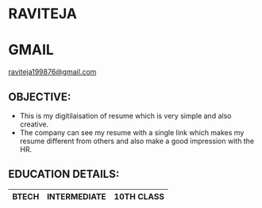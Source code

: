 # RAVITEJA
# GMAIL
raviteja199876@gmail.com
## OBJECTIVE:
* This is my digitilaisation of resume which is very simple and also creative.
* The company can see my resume with a single link which makes my resume different from others and also make a good impression with the HR.
## EDUCATION DETAILS:
BTECH|INTERMEDIATE|10TH CLASS
---|---|---|
